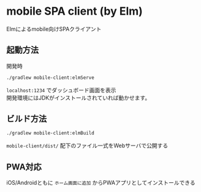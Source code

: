 # mobile SPA client (by Elm)

Elmによるmobile向けSPAクライアント

## 起動方法

開発時
```sh
./gradlew mobile-client:elmServe
```

```localhost:1234``` でダッシュボード画面を表示  
開発環境にはJDKがインストールされていれば動かせます。

## ビルド方法

```sh
./gradlew mobile-client:elmBuild
```

`mobile-client/dist/` 配下のファイル一式をWebサーバで公開する

## PWA対応

iOS/Androidともに `ホーム画面に追加` からPWAアプリとしてインストールできる
